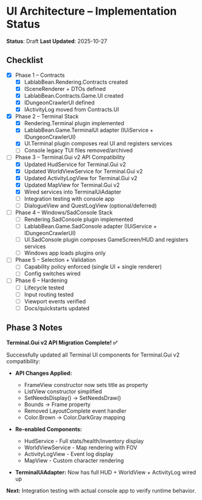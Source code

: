 # UI Architecture – Implementation Status

**Status**: Draft
**Last Updated**: 2025-10-27

## Checklist

- [x] Phase 1 – Contracts
  - [x] LablabBean.Rendering.Contracts created
  - [x] ISceneRenderer + DTOs defined
  - [x] LablabBean.Contracts.Game.UI created
  - [x] IDungeonCrawlerUI defined
  - [x] IActivityLog moved from Contracts.UI

- [x] Phase 2 – Terminal Stack
  - [x] Rendering.Terminal plugin implemented
  - [x] LablabBean.Game.TerminalUI adapter (IUiService + IDungeonCrawlerUI)
  - [x] UI.Terminal plugin composes real UI and registers services
  - [ ] Console legacy TUI files removed/archived

- [ ] Phase 3 – Terminal.Gui v2 API Compatibility
  - [x] Updated HudService for Terminal.Gui v2
  - [x] Updated WorldViewService for Terminal.Gui v2
  - [x] Updated ActivityLogView for Terminal.Gui v2
  - [x] Updated MapView for Terminal.Gui v2
  - [x] Wired services into TerminalUiAdapter
  - [ ] Integration testing with console app
  - [ ] DialogueView and QuestLogView (optional/deferred)

- [ ] Phase 4 – Windows/SadConsole Stack
  - [ ] Rendering.SadConsole plugin implemented
  - [ ] LablabBean.Game.SadConsole adapter (IUiService + IDungeonCrawlerUI)
  - [ ] UI.SadConsole plugin composes GameScreen/HUD and registers services
  - [ ] Windows app loads plugins only

- [ ] Phase 5 – Selection + Validation
  - [ ] Capability policy enforced (single UI + single renderer)
  - [ ] Config switches wired

- [ ] Phase 6 – Hardening
  - [ ] Lifecycle tested
  - [ ] Input routing tested
  - [ ] Viewport events verified
  - [ ] Docs/quickstarts updated

## Phase 3 Notes

**Terminal.Gui v2 API Migration Complete! ✅**

Successfully updated all Terminal UI components for Terminal.Gui v2 compatibility:

- **API Changes Applied:**
  - FrameView constructor now sets title as property
  - ListView constructor simplified
  - SetNeedsDisplay() → SetNeedsDraw()
  - Bounds → Frame property
  - Removed LayoutComplete event handler
  - Color.Brown → Color.DarkGray mapping

- **Re-enabled Components:**
  - HudService - Full stats/health/inventory display
  - WorldViewService - Map rendering with FOV
  - ActivityLogView - Event log display
  - MapView - Custom character rendering

- **TerminalUiAdapter:** Now has full HUD + WorldView + ActivityLog wired up

**Next:** Integration testing with actual console app to verify runtime behavior.
